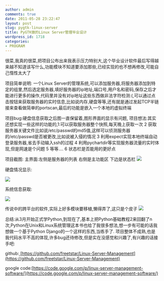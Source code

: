```yaml
---
author: admin
comments: true
date: 2011-05-28 23:22:47
layout: post
slug: pygtk-linux-server
title: PyGTK做的Linux Server管理毕业设计
wordpress_id: 1718
categories:
- PROGRAM
---
```


很菜,我真的很菜,把项目公布出来我表示压力特别大,这个毕业设计软件最后写得越来越不知道该写什么,功能模块不知道要添加那些,已经实现的也不想再修改,可能自己惰性太大了

项目简单说明: 一个Linux Server的管理系统,可以添加服务器,将服务器添加到特定的组里,然后选定服务器,填好服务器的ip地址,端口号,用户名和密码,保存之后才能进行更多的操作,代码里并没有对ip地址这些东西做非法字符检测:(,可以通过点击按钮来获取服务器的实时信息,比如说内存,硬盘等等,还有就是通过发起TCP半链接来查看做简单的portscan,最后的功能是嵌入一个本地的虚拟终端

项目bug:硬盘信息获取之后图一直保留着,图形界面的显示有问题,<!-- more --> 项目想法:其实还想实现一些这样的功能的,1:可以获取服务器整个快照,每天晚上获取一次 2 获取服务器关键文件比如说/etc/passwd的md5值,这样可以侦测服务器的/etc/passwd是否被更改,比如说被入侵的情况 3 利用expect实现本地终端自动登录服务器,省去手动输入ssh的过程 4 利用pychartdir等实现服务器流量的实时体现,但是网速是个问题 5 等等.... 6 状态栏是否能用的更好点

项目截图:     主界面:左侧是服务器的列表 右侧是主功能区 下边是状态栏     ![](http://i.imgur.com/xKLql.png)

硬盘情况显示:

![](http://i.imgur.com/kUCpV.png)

系统信息获取:

![](http://i.imgur.com/ryxYL.png)

传说中的跨平台的软件,实际上好多模块要移植,懒得弄了,这只是个皮子    ![](http://i.imgur.com/fZpAa.png)

总结:从3月开始正式学Python,到现在了,基本上把Python基础教程2来回翻了n次,Python在Unix和Linux系统管理这本书也给了我很多想法,想一步有可能的话我想做一个基于Python Django的一个这样的东西,当练手了.    项目整体不成熟,也是我代码水平不高的体现,许多bug还待修改,但是实在没感觉和兴趣了,有兴趣的话接手吧:

github:[ ](https://github.com/freetstar/Linux-Server-Management)[https://github.com/freetstar/Linux-Server-Management](https://github.com/freetstar/Linux-Server-Management)

google code:[https://code.google.com/p/linux-server-management-software/](https://code.google.com/p/linux-server-management-software/)
